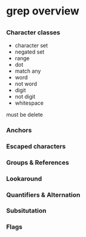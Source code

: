# grep overview

## 

### Character classes
- character set
- negated set
- range
- dot
- match any
- word
- not word
- digit
- not digit
- whitespace

must be delete

### Anchors

### Escaped characters

### Groups & References

### Lookaround

### Quantifiers & Alternation

### Subsitutation

### Flags

